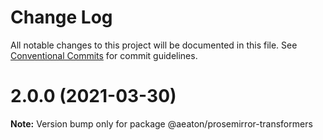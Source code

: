 # Change Log

All notable changes to this project will be documented in this file.
See [Conventional Commits](https://conventionalcommits.org) for commit guidelines.

# 2.0.0 (2021-03-30)

**Note:** Version bump only for package @aeaton/prosemirror-transformers
